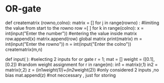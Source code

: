 # OR-gate
def creatematrix (rowno,colno):
 matrix = []
 for j in range(rowno) :         #limiting the value from start to the rowno
  row =[ ]
  for k in range(colno):
    x = int(input("Enter the number"))     #entering the value inside matrix
    row.append(x)
  matrix.append(row)
 global matrix
 print(matrix)
m = int(input("Enter the rowno"))
n = int(input("Enter the colno"))
creatematrix(m,n)

def input( ):                            #selecting 2 inputs for or gate
    r = 1;
    mat = []
    weight = ([0.1],[0.2])               #random weight assignment
    for r in range(m):
      in1 = matrix(r,1)
      in2 = matrix(r,2)
      z = (in1*weight(1))+(in2*weight(2))   #only considered 2 inputs ,no bias
      mat.append(z)                        #not neccessary , just for storing
